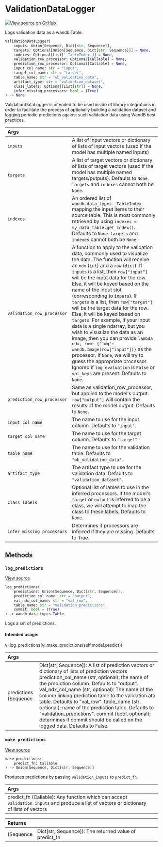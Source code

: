 # ValidationDataLogger



[![](https://www.tensorflow.org/images/GitHub-Mark-32px.png)View source on GitHub](https://www.github.com/wandb/client/tree/341e249f17302703b79544d82bd382af88498cb9/wandb/sdk/integration_utils/data_logging.py#L18-L205)



Logs validation data as a wandb.Table.

```python
ValidationDataLogger(
    inputs: Union[Sequence, Dict[str, Sequence]],
    targets: Optional[Union[Sequence, Dict[str, Sequence]]] = None,
    indexes: Optional[List['_TableIndex']] = None,
    validation_row_processor: Optional[Callable] = None,
    prediction_row_processor: Optional[Callable] = None,
    input_col_name: str = "input",
    target_col_name: str = "target",
    table_name: str = "wb_validation_data",
    artifact_type: str = "validation_dataset",
    class_labels: Optional[List[str]] = None,
    infer_missing_processors: bool = (True)
) -> None
```




ValidationDataLogger is intended to be used inside of library integrations
in order to facilitate the process of optionally building a validation dataset
and logging periodic predictions against such validation data using WandB best
practices.

| Args |  |
| :--- | :--- |
|  `inputs` |  A list of input vectors or dictionary of lists of input vectors (used if the model has multiple named inputs) |
|  `targets` |  A list of target vectors or dictionary of lists of target vectors (used if the model has multiple named targets/putputs). Defaults to `None`. `targets` and `indexes` cannot both be `None`. |
|  `indexes` |  An ordered list of `wandb.data_types._TableIndex` mapping the input items to their source table. This is most commonly retrieved by using `indexes = my_data_table.get_index()`. Defaults to `None`. `targets` and `indexes` cannot both be `None`. |
|  `validation_row_processor` |  A function to apply to the validation data, commonly used to visualize the data. The function will receive an `ndx` (`int`) and a `row` (`dict`). If `inputs` is a list, then `row["input"]` will be the input data for the row. Else, it will be keyed based on the name of the input slot (corresponding to `inputs`). If `targets` is a list, then `row["target"]` will be the target data for the row. Else, it will be keyed based on `targets`. For example, if your input data is a single ndarray, but you wish to visualize the data as an image, then you can provide `lambda ndx, row: {"img": wandb.Image(row["input"])}` as the processor. If `None`, we will try to guess the appropriate processor. Ignored if `log_evaluation` is `False` or `val_keys` are present. Defaults to `None`. |
|  `prediction_row_processor` |  Same as validation_row_processor, but applied to the model's output. `row["output"]` will contain the results of the model output. Defaults to `None`. |
|  `input_col_name` |  The name to use for the input column. Defaults to `"input"`. |
|  `target_col_name` |  The name to use for the target column. Defaults to `"target"`. |
|  `table_name` |  The name to use for the validation table. Defaults to `"wb_validation_data"`. |
|  `artifact_type` |  The artifact type to use for the validation data. Defaults to `"validation_dataset"`. |
|  `class_labels` |  Optional list of lables to use in the inferred processors. If the model's `target` or `output` is inferred to be a class, we will attempt to map the class to these labels. Defaults to `None`. |
|  `infer_missing_processors` |  Determines if processors are inferred if they are missing. Defaults to True. |



## Methods

<h3 id="log_predictions"><code>log_predictions</code></h3>

[View source](https://www.github.com/wandb/client/tree/341e249f17302703b79544d82bd382af88498cb9/wandb/sdk/integration_utils/data_logging.py#L158-L205)

```python
log_predictions(
    predictions: Union[Sequence, Dict[str, Sequence]],
    prediction_col_name: str = "output",
    val_ndx_col_name: str = "val_row",
    table_name: str = "validation_predictions",
    commit: bool = (True)
) -> wandb.data_types.Table
```

Logs a set of predictions.


#### Intended usage:



vl.log_predictions(vl.make_predictions(self.model.predict))

| Args |  |
| :--- | :--- |
|  predictions (Sequence | Dict[str, Sequence]): A list of prediction vectors or dictionary of lists of prediction vectors prediction_col_name (str, optional): the name of the prediction column. Defaults to "output". val_ndx_col_name (str, optional): The name of the column linking prediction table to the validation ata table. Defaults to "val_row". table_name (str, optional): name of the prediction table. Defaults to "validation_predictions". commit (bool, optional): determines if commit should be called on the logged data. Defaults to False. |



<h3 id="make_predictions"><code>make_predictions</code></h3>

[View source](https://www.github.com/wandb/client/tree/341e249f17302703b79544d82bd382af88498cb9/wandb/sdk/integration_utils/data_logging.py#L144-L156)

```python
make_predictions(
    predict_fn: Callable
) -> Union[Sequence, Dict[str, Sequence]]
```

Produces predictions by passing `validation_inputs` to `predict_fn`.


| Args |  |
| :--- | :--- |
|  predict_fn (Callable): Any function which can accept `validation_inputs` and produce a list of vectors or dictionary of lists of vectors |



| Returns |  |
| :--- | :--- |
|  (Sequence | Dict[str, Sequence]): The returned value of predict_fn |






